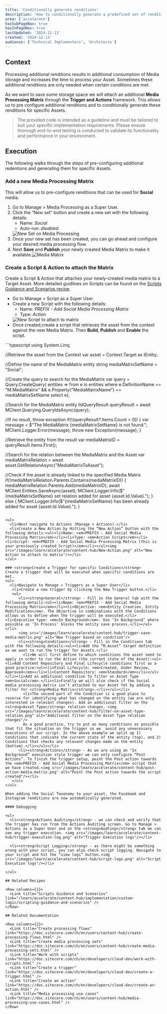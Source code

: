 ```yaml
---
title: 'Conditionally generate renditions'
description: 'How to conditionally generate a predefined set of renditions by attaching an additional Media Processing Matrix'
area: ['accelerate']
hasSubPageNav: true
hasInPageNav: true
lastUpdated: '2024-12-13'
created: '2024-12-13'
audience: ['Technical Implementers', 'Architects']
---
```



## Context
Processing additional renditions results in additional consumption of Media storage and increases the time to process your Asset. Sometimes these additional renditions are only needed when certain conditions are met. 

As we want to save some storage space we will attach an additional <strong>Media Processing Matrix</strong> through the <strong>Trigger and Actions</strong> framework. This allows us to pre configure additional renditions and to conditionally generate these renditions for specific Assets.

> The provided code is intended as a guideline and must be tailored to suit your specific implementation requirements. Please ensure thorough end-to-end testing is conducted to validate its functionality and performance in your environment.

## Execution
The following walks through the steps of pre-configuring additional redentions and generating them for specific Assets.

### <strong>Add a new Media Processing Matrix</strong>
This will allow us to pre-configure renditions that can be used for <strong>Social</strong> media. 
<ol>
  <li>Go to Manage > Media Processing as a Super User.</li>
  <li>Click the “New set” button and create a new set with the following details:<ul><li>Name: <em>Social</em></li><li>Auto-run: <em>disabled</em></li></ul><img src="/images/learn/accelerate/content-hub/social-new-set.png" alt="New Set on Media Processing"/></li>
  <li>Once your new set has been created, you can go ahead and configure your desired media processing flow.</li>
  <li>Next <strong>Save</strong> and <strong>Publish</strong> your newly created Media Matrix to make it available.<img src="/images/learn/accelerate/content-hub/media-matrix.png" alt="Media Matrix"/></li>
</ol>

### <strong>Create a Script & Action to attach the Matrix</strong>
Create a Script & Action that attaches your newly-created media matrix to a Target Asset. More detailed guidlines on Scripts can be found on the [Scripts Guidance and Scenarios recipe](/learn/accelerate/content-hub/implementation/custom-logic/scripting-guidance-and-scenarios).

<ul>
  <li>Go to Manage > Script as a Super User.</li>
  <li>Create a new Script with the following details:<ul><li>Name: <em>PREFIX - Add Social Media Processing Matrix</em></li><li>Type: <em>Action</em></li></ul><img src="/images/learn/accelerate/content-hub/Social-Media-Processing-Matrix-Action.png" alt="New Script to attach to matrix"/></li>
  <li>Once created,create a script that retrieves the asset from the context against the new Media Matrix. Then <strong>Build</strong>, <strong>Publish</strong> and <strong>Enable</strong> the script. </li>
</ul>
```typescript
using System.Linq;

//Retrieve the asset from the Context
var asset = Context.Target as IEntity;

//Define the name of the MediaMatrix entity
string mediaMatrixSetName = "Social";

//Create the query to search for the MediaMatrix
var query = Query.CreateQuery(
    entities =>
        from 
            e in entities
        where
            e.DefinitionName == "M.MediaMatrix" &&
            e.Property("MediaMatrixName") == mediaMatrixSetName
        select e);

//Search for the MediaMatrix entity
IIdQueryResult queryResult = await MClient.Querying.QueryIdsAsync(query);

//If no result, throw exception
if(!(queryResult?.Items.Count > 0))
{
    var message = $"The MediaMatrix {mediaMatrixSetName} is not found.";
    MClient.Logger.Error(message);
    throw new Exception(message);
}

//Retrieve the entity from the result
var mediaMatrixID = queryResult.Items.First();

//Search for the relation between the MediaMatrix and the Asset
var mediaMatrixRelation = await asset.GetRelationAsync<IChildToManyParentsRelation>("MediaMatrixToAsset");

//Check if the asset is already linked to the specified Media Matrix
if(!mediaMatrixRelation.Parents.Contains(mediaMatrixID))
{
    mediaMatrixRelation.Parents.Add(mediaMatrixID);
    await MClient.Entities.SaveAsync(asset);
    MClient.Logger.Info($"{mediaMatrixSetName} set relation added for asset {asset.Id.Value}.");
}
else
{
    MClient.Logger.Info($"{mediaMatrixSetName} has been already added for asset {asset.Id.Value}.");
}
```

<ul>
  <li>Next navigate to Actions (Manage > Actions).</li>
  <li>Create a New Action by Hitting the “New Action” button with the following details:<ul><li>Name: <em>PREFIX - Add Social Media Processing Matrix</em></li><li>Type: <em>Action Script</em></li><li>Script: <em>PREFIX - Add Social Media Processing Matrix (this is your previously created Script)</em></li></ul><img src="/images/learn/accelerate/content-hub/New-Action.png" alt="New Action to attach to matrix"/></li>
</ul>

### <strong>Create a Trigger for specific Conditions</strong>
Create a trigger that will be executed when specific conditions are met.
<ul>
  <li>Navigate to Manage > Triggers as a Super User</li>
   <li>Create a new trigger by clicking the New Trigger button.</li>
   <ul>
      <li><strong>General</strong> - Fill in the General tab with the following details:<ul><li>Name: <em>PREFIX - Add Social Media Processing Matrix</em></li><li>Objective: <em>Entity Creation, Entity Modification</em>. The Objective in combinations with the Conditions allows us to define when the trigger will be executed.</li><li>Execution type: <em>In Background</em>. Use ‘In Background’ where possible as ‘In Process’ blocks the entity save process.</li></ul></li>
      <img src="/images/learn/accelerate/content-hub/trigger-save-media-matrix.png" alt="New Trigger based on condition"/>
      <li><strong>Conditions</strong> - Fill in the Conditions tab with the following details:<ul><li>Add the “M.Asset” target definition as we want to run the trigger for Assets.</li>
        <li>We will first define to which conditions the asset need to apply in order to run the Action (the current state of the Asset):<ul><li>Add Content Repository and Final Lifecycle conditions first as a good practice:<ul><li>Final Lifecycle: <em>Created, Under Review, Approved</em></li><li>Content Repository: <em>Standard</em></li></ul></li><li>Add an additional condition to filter on Asset Type <em>Social</em>.</li><li>Finally we will also check if the Social media processing matrix isn’t attached to our Asset Yet by adding a filter for <strong>Media Matrix</strong>.</li></ul></li>
        <li>The second part of the Condition is a good place to reserve for identifying what has changed on the entity (we are only interested in relevant changes). Add an additional filter on the <strong>Asset Type</strong> relation changes. <img src="/images/learn/accelerate/content-hub/filter-on-asset-type-relation.png" alt="Additional filter on the Asset Type relation changes"/> 
        As a good practice, try to put as many conditions as possible that fit the situation on the trigger so we  avoid any unnecessary executions of our script. In the above example we split up 1) Conditions that indicate the current state of the entity (top), and 2) Conditions that checks any relevant changes made on the entity (bottom).</li></ul></li>
      <li><strong>Actions</strong> - As we are using an "In Background” execution style trigger we can only configure “Post Actions”. To finish the trigger setup, point the Post action towards the <em>PREFIX - Add Social Media Processing Matrix</em> script that we have created.<img src="/images/learn/accelerate/content-hub/post-action-media-matrix.png" alt="Point the Post action towards the script created"/></li>
   </ul>
</ul>

When adding the Social Taxonomy to your asset, the Facebook and Instagram renditions are now automatically generated.

#### Debugging 

<ul>
  <li><strong>Actions Auditing</strong> - we can check and verify that the trigger has run from the Actions Auditing screen. Go to Manage > Actions as a Super User and on the <strong>Audting</strong> tab we can see any trigger execution. <img src="/images/learn/accelerate/content-hub/trigger-execution-log.png" alt="Trigger Execution logs"/></li>

  <li><strong>Script Logging</strong> - as there might be something wrong with your script, you can also check script logging. Navigate to your script and hit the “view logs” button.<img src="/images/learn/accelerate/content-hub/script-logs.png" alt="Script Execution logs"/></li>

</ul>

## Related Recipes

<Row columns={2}>
  <Link title="Scripts Guidance and Scenarios" link="/learn/accelerate/content-hub/implementation/custom-logic/scripting-guidance-and-scenarios" />
</Row>

## Related Documentation

<Row columns={2}>
  <Link title="Create processing flows" link="https://doc.sitecore.com/ch/en/users/content-hub/create-processing-flows.html" />
  <Link title="Create media processing sets" link="https://doc.sitecore.com/ch/en/users/content-hub/create-media-processing-sets.html" />
  <Link title="Work with scripts" link="https://doc.sitecore.com/ch/en/developers/cloud-dev/work-with-scripts.html" />
  <Link title="Create a trigger" link="https://doc.sitecore.com/ch/en/developers/cloud-dev/create-a-trigger.html" />
  <Link title="Create an action" link="https://doc.sitecore.com/ch/en/developers/cloud-dev/create-an-action.html" />
  <Link title="Media processing use cases" link="https://doc.sitecore.com/ch/en/users/content-hub/media-processing-use-cases.html" />
</Row>


